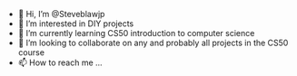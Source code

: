 - 👋 Hi, I’m @Steveblawjp
- 👀 I’m interested in DIY projects
- 🌱 I’m currently learning CS50 introduction to computer science
- 💞️ I’m looking to collaborate on any and probably all projects in the CS50 course
- 📫 How to reach me ...

<!---
Steveblawjp/Steveblawjp is a ✨ special ✨ repository because its `README.md` (this file) appears on your GitHub profile.
You can click the Preview link to take a look at your changes.
--->
